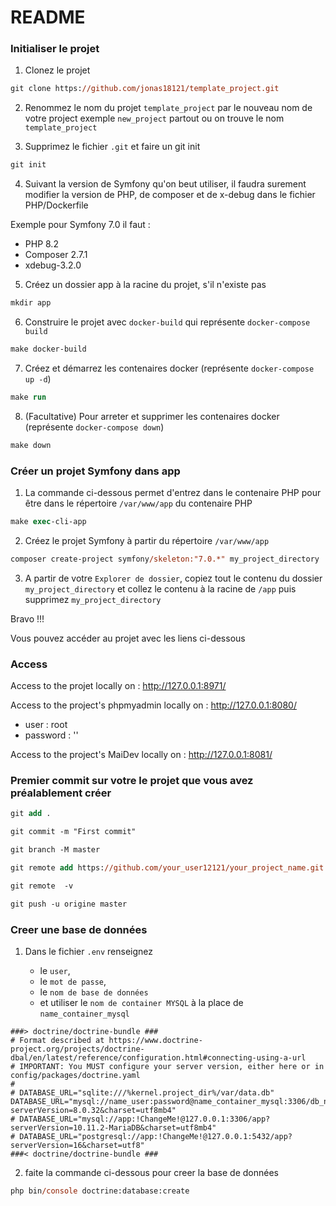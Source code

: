 # README

### Initialiser le projet

1) Clonez le projet

```ps
git clone https://github.com/jonas18121/template_project.git
```

2) Renommez le nom du projet `template_project` par le nouveau nom de votre project exemple `new_project` partout ou on trouve le nom `template_project`

3) Supprimez le fichier `.git` et faire un git init

```ps
git init
```

4) Suivant la version de Symfony qu'on beut utiliser, il faudra surement modifier la version de PHP, de composer et de x-debug dans le fichier PHP/Dockerfile

Exemple pour Symfony 7.0 il faut :

- PHP 8.2
- Composer 2.7.1 
- xdebug-3.2.0 

5) Créez un dossier app à la racine du projet, s'il n'existe pas

```ps
mkdir app
```

6) Construire le projet avec `docker-build` qui représente `docker-compose build`

```ps
make docker-build
```

7) Créez et démarrez les contenaires docker (représente `docker-compose up -d`)

```ps
make run
```

8) (Facultative) Pour arreter et supprimer les contenaires docker (représente `docker-compose down`)

```ps
make down
```

### Créer un projet Symfony dans app

1) La commande ci-dessous permet d'entrez dans le contenaire PHP pour être dans le répertoire `/var/www/app` du contenaire PHP

```ps
make exec-cli-app
```

2) Créez le projet Symfony à partir du répertoire `/var/www/app`

```ps
composer create-project symfony/skeleton:"7.0.*" my_project_directory
```

3) A partir de votre `Explorer de dossier`, copiez tout le contenu du dossier `my_project_directory` et collez le contenu à la racine de `/app` puis supprimez `my_project_directory`

Bravo !!! 

Vous pouvez accéder au projet avec les liens ci-dessous

### Access

Access to the projet locally on : http://127.0.0.1:8971/

Access to the project's phpmyadmin locally on : http://127.0.0.1:8080/
- user : root
- password : ''

Access to the project's MaiDev locally on : http://127.0.0.1:8081/

### Premier commit sur votre le projet que vous avez préalablement créer

```ps
git add .

git commit -m "First commit"

git branch -M master

git remote add https://github.com/your_user12121/your_project_name.git

git remote  -v

git push -u origine master
```

### Creer une base de données

1. Dans le fichier `.env` renseignez 

    - le `user`, 
    - le `mot de passe`, 
    - le `nom de base de données` 
    - et utiliser le `nom de container MYSQL` à la place de `name_container_mysql`

```
###> doctrine/doctrine-bundle ###
# Format described at https://www.doctrine-project.org/projects/doctrine-dbal/en/latest/reference/configuration.html#connecting-using-a-url
# IMPORTANT: You MUST configure your server version, either here or in config/packages/doctrine.yaml
#
# DATABASE_URL="sqlite:///%kernel.project_dir%/var/data.db"
DATABASE_URL="mysql://name_user:password@name_container_mysql:3306/db_name?serverVersion=8.0.32&charset=utf8mb4"
# DATABASE_URL="mysql://app:!ChangeMe!@127.0.0.1:3306/app?serverVersion=10.11.2-MariaDB&charset=utf8mb4"
# DATABASE_URL="postgresql://app:!ChangeMe!@127.0.0.1:5432/app?serverVersion=16&charset=utf8"
###< doctrine/doctrine-bundle ###
```

2. faite la commande ci-dessous pour creer la base de données

```ps
php bin/console doctrine:database:create
```